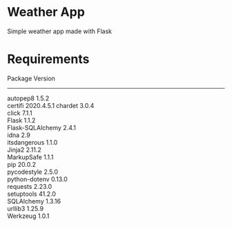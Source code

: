 # Weather App

Simple weather app made with Flask

# Requirements 
Package          Version   
---------------- ----------
autopep8         1.5.2     
certifi          2020.4.5.1
chardet          3.0.4     
click            7.1.1     
Flask            1.1.2     
Flask-SQLAlchemy 2.4.1     
idna             2.9       
itsdangerous     1.1.0     
Jinja2           2.11.2    
MarkupSafe       1.1.1     
pip              20.0.2    
pycodestyle      2.5.0     
python-dotenv    0.13.0    
requests         2.23.0    
setuptools       41.2.0    
SQLAlchemy       1.3.16    
urllib3          1.25.9    
Werkzeug         1.0.1   